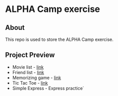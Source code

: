 # ALPHA Camp exercise

## About

This repo is used to store the ALPHA Camp exercise.

## Project Preview

- Movie list - [link](https://noelle-kh.github.io/AC-exercise/movie-list/index.html)
- Friend list - [link](https://noelle-kh.github.io/AC-exercise/friend-list/index.html)
- Memorizing game - [link](https://noelle-kh.github.io/AC-exercise/memorizing-game/index.html)
- Tic Tac Toe - [link](https://noelle-kh.github.io/AC-exercise/tic-tac-toe/index.html)
- Simple Express - Express practice`